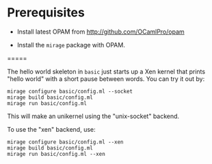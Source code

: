 Prerequisites
=============

- Install latest OPAM from <http://github.com/OCamlPro/opam>

- Install the `mirage` package with OPAM.

=====

The hello world skeleton in `basic` just starts up a Xen kernel that
prints "hello world" with a short pause between words.  You can try it
out by:

```
mirage configure basic/config.ml --socket
mirage build basic/config.ml
mirage run basic/config.ml
```

This will make an unikernel using the "unix-socket" backend.

To use the "xen" backend, use:
```
mirage configure basic/config.ml --xen
mirage build basic/config.ml
mirage run basic/config.ml --xen
```
